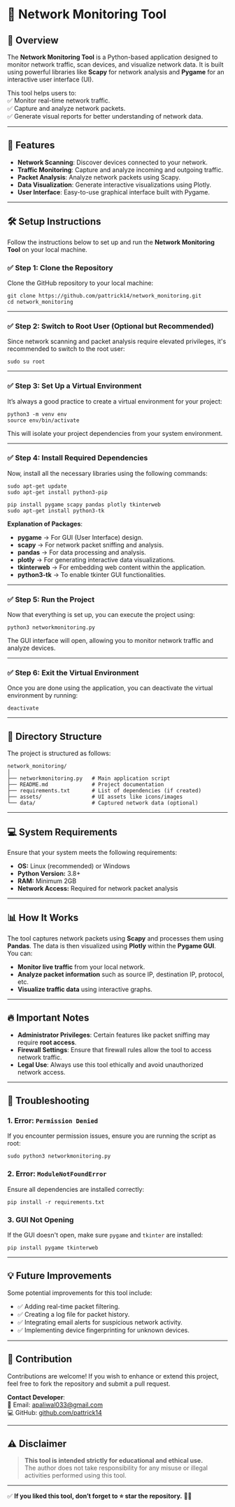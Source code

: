 
# 📡 Network Monitoring Tool

## 🚀 Overview
The **Network Monitoring Tool** is a Python-based application designed to monitor network traffic, scan devices, and visualize network data. It is built using powerful libraries like **Scapy** for network analysis and **Pygame** for an interactive user interface (UI).  

This tool helps users to:  
✅ Monitor real-time network traffic.  
✅ Capture and analyze network packets.  
✅ Generate visual reports for better understanding of network data.  

---

## 📜 Features
- **Network Scanning**: Discover devices connected to your network.  
- **Traffic Monitoring**: Capture and analyze incoming and outgoing traffic.  
- **Packet Analysis**: Analyze network packets using Scapy.  
- **Data Visualization**: Generate interactive visualizations using Plotly.  
- **User Interface**: Easy-to-use graphical interface built with Pygame.  

---

## 🛠 Setup Instructions
Follow the instructions below to set up and run the **Network Monitoring Tool** on your local machine.  

### ✅ Step 1: Clone the Repository
Clone the GitHub repository to your local machine:  

```shell
git clone https://github.com/pattrick14/network_monitoring.git  
cd network_monitoring
```

---

### ✅ Step 2: Switch to Root User (Optional but Recommended)
Since network scanning and packet analysis require elevated privileges, it's recommended to switch to the root user:  

```shell
sudo su root
```

---

### ✅ Step 3: Set Up a Virtual Environment
It’s always a good practice to create a virtual environment for your project:  

```shell
python3 -m venv env  
source env/bin/activate
```

This will isolate your project dependencies from your system environment.  

---

### ✅ Step 4: Install Required Dependencies
Now, install all the necessary libraries using the following commands:  

```shell
sudo apt-get update  
sudo apt-get install python3-pip  

pip install pygame scapy pandas plotly tkinterweb  
sudo apt-get install python3-tk
```

**Explanation of Packages**:  
- **pygame** → For GUI (User Interface) design.  
- **scapy** → For network packet sniffing and analysis.  
- **pandas** → For data processing and analysis.  
- **plotly** → For generating interactive data visualizations.  
- **tkinterweb** → For embedding web content within the application.  
- **python3-tk** → To enable tkinter GUI functionalities.  

---

### ✅ Step 5: Run the Project
Now that everything is set up, you can execute the project using:  

```shell
python3 networkmonitoring.py
```

The GUI interface will open, allowing you to monitor network traffic and analyze devices.  

---

### ✅ Step 6: Exit the Virtual Environment
Once you are done using the application, you can deactivate the virtual environment by running:  

```shell
deactivate
```

---

## 📂 Directory Structure
The project is structured as follows:  

```
network_monitoring/
│
├── networkmonitoring.py   # Main application script
├── README.md              # Project documentation
├── requirements.txt       # List of dependencies (if created)
├── assets/                # UI assets like icons/images
└── data/                  # Captured network data (optional)
```

---

## 💻 System Requirements
Ensure that your system meets the following requirements:  
- **OS:** Linux (recommended) or Windows  
- **Python Version:** 3.8+  
- **RAM:** Minimum 2GB  
- **Network Access:** Required for network packet analysis  

---

## 📊 How It Works
The tool captures network packets using **Scapy** and processes them using **Pandas**. The data is then visualized using **Plotly** within the **Pygame GUI**. You can:  
- **Monitor live traffic** from your local network.  
- **Analyze packet information** such as source IP, destination IP, protocol, etc.  
- **Visualize traffic data** using interactive graphs.  

---

## 🔥 Important Notes
- **Administrator Privileges**: Certain features like packet sniffing may require **root access**.  
- **Firewall Settings**: Ensure that firewall rules allow the tool to access network traffic.  
- **Legal Use**: Always use this tool ethically and avoid unauthorized network access.  

---

## 📝 Troubleshooting
### 1. Error: `Permission Denied`  
If you encounter permission issues, ensure you are running the script as root:  
```shell
sudo python3 networkmonitoring.py
```

### 2. Error: `ModuleNotFoundError`  
Ensure all dependencies are installed correctly:  
```shell
pip install -r requirements.txt
```

### 3. GUI Not Opening  
If the GUI doesn't open, make sure `pygame` and `tkinter` are installed:  
```shell
pip install pygame tkinterweb
```

---

## 💡 Future Improvements
Some potential improvements for this tool include:  
- ✅ Adding real-time packet filtering.  
- ✅ Creating a log file for packet history.  
- ✅ Integrating email alerts for suspicious network activity.  
- ✅ Implementing device fingerprinting for unknown devices.  

---

## 🤝 Contribution
Contributions are welcome! If you wish to enhance or extend this project, feel free to fork the repository and submit a pull request.  

**Contact Developer**:  
📧 Email: [apaliwal033@gmail.com](mailto:apaliwal033@gmail.com)  
💻 GitHub: [github.com/pattrick14](https://github.com/pattrick14)  

---

## ⚠️ Disclaimer
> **This tool is intended strictly for educational and ethical use.**  
> The author does not take responsibility for any misuse or illegal activities performed using this tool.  

---

✅ **If you liked this tool, don’t forget to ⭐ star the repository.** 🚀🎉  
